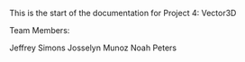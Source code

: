 This is the start of the documentation for Project 4: Vector3D

Team Members:

Jeffrey Simons 
Josselyn Munoz
Noah Peters


